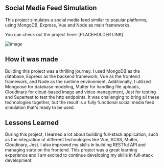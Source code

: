 ## Social Media Feed Simulation

This project simulates a social media feed similar to popular platforms, using MongoDB, Express, Vue and Node as main frameworks. 

You can check out the project here: [PLACEHOLDER LINK]

![image](https://user-images.githubusercontent.com/63148481/213070971-b4545fd6-9757-4c05-aaa8-18b174eb8f0e.png)

## How it was made

Building this project was a thrilling journey. I used MongoDB as the database, Express as the backend framework, Vue as the frontend framework, and Node as the runtime environment. Additionally, I utilized Mongoose for database modeling, Multer for handling file uploads, Cloudinary for cloud-based image and video management, Jest for testing and Supertest to test the http endpoints. It was challenging to bring all these technologies together, but the result is a fully functional social media feed simulation that's ready to be used.

## Lessons Learned

During this project, I learned a lot about building full-stack application, such as the integration of different technologies like Vue, SCSS, Multer, Cloudinary, Jest. I also improved my skills in building RESTful API and managing state on the frontend. This project was a great learning experience and I am excited to continue developing my skills in full-stack development.
